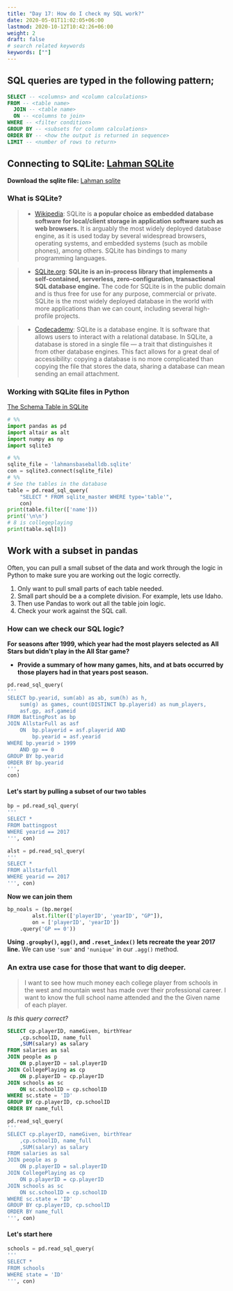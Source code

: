 ```yaml
---
title: "Day 17: How do I check my SQL work?"
date: 2020-05-01T11:02:05+06:00
lastmod: 2020-10-12T10:42:26+06:00
weight: 2
draft: false
# search related keywords
keywords: [""]
---
```


## SQL queries are typed in the following pattern;

```SQL
SELECT -- <columns> and <column calculations>
FROM -- <table name>
  JOIN -- <table name>
  ON -- <columns to join>
WHERE -- <filter condition>
GROUP BY -- <subsets for column calculations>
ORDER BY -- <how the output is returned in sequence>
LIMIT -- <number of rows to return>
```

## Connecting to SQLite: [Lahman SQLite](https://byuistats.github.io/CSE250-Course/data/lahmansbaseballdb.sqlite)

__Download the sqlite file:__ [Lahman sqlite](https://byuistats.github.io/CSE250-Hathaway/data/lahmansbaseballdb.sqlite)

### What is SQLite?

> - [Wikipedia](https://en.wikipedia.org/wiki/SQLite): SQLite is **a popular choice as embedded database software for local/client storage in application software such as web browsers.** It is arguably the most widely deployed database engine, as it is used today by several widespread browsers, operating systems, and embedded systems (such as mobile phones), among others. SQLite has bindings to many programming languages.

> - [SQLite.org](https://www.sqlite.org/about.html): **SQLite is an in-process library that implements a self-contained, serverless, zero-configuration, transactional SQL database engine.** The code for SQLite is in the public domain and is thus free for use for any purpose, commercial or private. SQLite is the most widely deployed database in the world with more applications than we can count, including several high-profile projects.

> - [Codecademy](https://www.codecademy.com/articles/what-is-sqlite): SQLite is a database engine. It is software that allows users to interact with a relational database. In SQLite, a database is stored in a single file — a trait that distinguishes it from other database engines. This fact allows for a great deal of accessibility: copying a database is no more complicated than copying the file that stores the data, sharing a database can mean sending an email attachment.

### Working with SQLite files in Python

[The Schema Table in SQLite](https://www.sqlite.org/schematab.html#:~:text=Every%20SQLite%20database%20contains%20a,are%20contained%20within%20the%20database.)


```python
# %%
import pandas as pd 
import altair as alt
import numpy as np
import sqlite3

# %%
sqlite_file = 'lahmansbaseballdb.sqlite'
con = sqlite3.connect(sqlite_file)
# %%
# See the tables in the database
table = pd.read_sql_query(
    "SELECT * FROM sqlite_master WHERE type='table'",
    con)
print(table.filter(['name']))
print('\n\n')
# 8 is collegeplaying
print(table.sql[8])

```

## Work with a subset in pandas

Often, you can pull a small subset of the data and work through the logic in Python to make sure you are working out the logic correctly.

1. Only want to pull small parts of each table needed.
2. Small part should be a a complete division.  For example, lets use Idaho.
3. Then use Pandas to work out all the table join logic.
4. Check your work against the SQL call.

### How can we check our SQL logic?

__For seasons after 1999, which year had the most players selected as All Stars but didn't play in the All Star game?__

- __Provide a summary of how many games, hits, and at bats occurred by those players had in that years post season.__

```python
pd.read_sql_query(
'''
SELECT bp.yearid, sum(ab) as ab, sum(h) as h,
    sum(g) as games, count(DISTINCT bp.playerid) as num_players, 
    asf.gp, asf.gameid
FROM BattingPost as bp
JOIN AllstarFull as asf
    ON  bp.playerid = asf.playerid AND
        bp.yearid = asf.yearid
WHERE bp.yearid > 1999
    AND gp == 0
GROUP BY bp.yearid
ORDER BY bp.yearid
''',
con)
```
#### Let's start by pulling a subset of our two tables

```python
bp = pd.read_sql_query(
'''
SELECT *
FROM battingpost
WHERE yearid == 2017
''', con)

alst = pd.read_sql_query(
'''
SELECT *
FROM allstarfull
WHERE yearid == 2017
''', con)

```

__Now we can join them__

```python
bp_noals = (bp.merge(
        alst.filter(['playerID', 'yearID', "GP"]), 
        on = ['playerID', 'yearID'])
    .query('GP == 0'))
```

__Using `.groupby()`, `agg()`, and `.reset_index()` lets recreate the year 2017 line.__ We can use `'sum'` and `'nunique'` in our `.agg()` method.


### An extra use case for those that want to dig deeper.

<!-- see d17_old.py -->

> I want to see how much money each college player from schools in the west and mountain west has made over their professional career. I want to know the full school name attended and the the Given name of each player.

_Is this query correct?_

```SQL
SELECT cp.playerID, nameGiven, birthYear
    ,cp.schoolID, name_full
    ,SUM(salary) as salary
FROM salaries as sal
JOIN people as p
    ON p.playerID = sal.playerID
JOIN CollegePlaying as cp
    ON p.playerID = cp.playerID
JOIN schools as sc
    ON sc.schoolID = cp.schoolID
WHERE sc.state = 'ID'
GROUP BY cp.playerID, cp.schoolID
ORDER BY name_full
```

```python
pd.read_sql_query(
'''
SELECT cp.playerID, nameGiven, birthYear
    ,cp.schoolID, name_full
    ,SUM(salary) as salary
FROM salaries as sal
JOIN people as p
    ON p.playerID = sal.playerID
JOIN CollegePlaying as cp
    ON p.playerID = cp.playerID
JOIN schools as sc
    ON sc.schoolID = cp.schoolID
WHERE sc.state = 'ID'
GROUP BY cp.playerID, cp.schoolID
ORDER BY name_full
''', con) 
```

#### Let's start here

```python
schools = pd.read_sql_query(
'''
SELECT *
FROM schools
WHERE state = 'ID'
''', con)
```